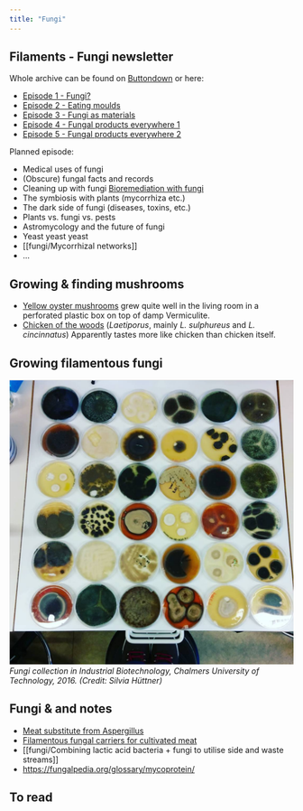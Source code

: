 ```yaml
---
title: "Fungi"
---
```


## Filaments - Fungi newsletter
Whole archive can be found on [Buttondown](https://buttondown.email/Filaments/archive/) or here:
- [Episode 1 - Fungi?](fungi/Episode%201%20-%20Fungi?.md)
- [Episode 2 - Eating moulds](fungi/Episode%202%20-%20Eating%20moulds.md)
- [Episode 3 - Fungi as materials](fungi/Episode%203%20-%20Fungi%20as%20materials.md)
- [Episode 4 - Fungal products everywhere 1](fungi/Episode%204%20-%20Fungal%20products%20everywhere%201.md)
- [Episode 5 - Fungal products everywhere 2](fungi/Episode%205%20-%20Fungal%20products%20everywhere%202.md)

Planned episode:
- Medical uses of fungi
- (Obscure) fungal facts and records
- Cleaning up with fungi [Bioremediation with fungi](fungi/Bioremediation%20with%20fungi.md)
- The symbiosis with plants (mycorrhiza etc.)
- The dark side of fungi (diseases, toxins, etc.)
- Plants vs. fungi vs. pests
- Astromycology and the future of fungi
- Yeast yeast yeast
- [[fungi/Mycorrhizal networks]]
- ...

## Growing & finding mushrooms
- [Yellow oyster mushrooms](fungi/Yellow%20oyster%20mushrooms.md) grew quite well in the living room in a perforated plastic box on top of damp Vermiculite.
- [Chicken of the woods](fungi/Chicken%20of%20the%20woods.md) (_Laetiporus_, mainly _L. sulphureus_ and _L. cincinnatus_) Apparently tastes more like chicken than chicken itself.



## Growing filamentous fungi
![](projects/attachments/Fungi%20plate%20collection%20Indbio.png)
_Fungi collection in Industrial Biotechnology, Chalmers University of Technology, 2016. (Credit: Silvia Hüttner)_



## Fungi  & and notes
- [Meat substitute from Aspergillus](fungi/Meat%20substitute%20from%20Aspergillus.md)
- [Filamentous fungal carriers for cultivated meat](fungi/Filamentous%20fungal%20carriers%20for%20cultivated%20meat.md)
- [[fungi/Combining lactic acid bacteria + fungi to utilise side and waste streams]]
- https://fungalpedia.org/glossary/mycoprotein/
## To read




